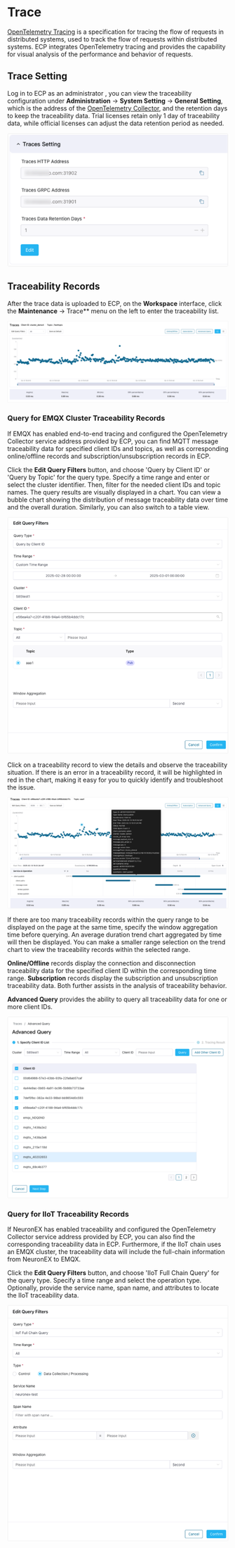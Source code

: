 # Trace

[OpenTelemetry Tracing](https://opentelemetry.io/docs/concepts/signals/traces/) is a specification for tracing the flow of requests in distributed systems, used to track the flow of requests within distributed systems. ECP integrates OpenTelemetry tracing and provides the capability for visual analysis of the performance and behavior of requests.

## Trace Setting

Log in to ECP as an administrator , you can view the traceability configuration under **Administration** -> **System Setting** -> **General Setting**, which is the address of the [OpenTelemetry Collector](https://opentelemetry.io/docs/collector/getting-started), and the retention days to keep the traceability data. Trial licenses retain only 1 day of traceability data, while official licenses can adjust the data retention period as needed.

![trace-config](_assets/trace-config.png)

## Traceability Records

After the trace data is uploaded to ECP, on the **Workspace** interface, click the **Maintenance** -> Trace** menu on the left to enter the traceability list.

![trace-list](_assets/trace-list.png)

### Query for EMQX Cluster Traceability Records

If EMQX has enabled end-to-end tracing and configured the OpenTelemetry Collector service address provided by ECP, you can find MQTT message traceability data for specified client IDs and topics, as well as corresponding online/offline records and subscription/unsubscription records in ECP.

Click the **Edit Query Filters** button, and choose 'Query by Client ID' or 'Query by Topic' for the query type. Specify a time range and enter or select the cluster identifier. Then, filter for the needed client IDs and topic names. The query results are visually displayed in a chart. You can view a bubble chart showing the distribution of message traceability data over time and the overall duration. Similarly, you can also switch to a table view.

![trace-emqx-query](_assets/trace-emqx-query.png)

Click on a traceability record to view the details and observe the traceability situation. If there is an error in a traceability record, it will be highlighted in red in the chart, making it easy for you to quickly identify and troubleshoot the issue.

![trace-detail](_assets/trace-detail.png)

If there are too many traceability records within the query range to be displayed on the page at the same time, specify the window aggregation time before querying. An average duration trend chart aggregated by time will then be displayed. You can make a smaller range selection on the trend chart to view the traceability records within the selected range.

**Online/Offline** records display the connection and disconnection traceability data for the specified client ID within the corresponding time range. **Subscription** records display the subscription and unsubscription traceability data. Both further assists in the analysis of traceability behavior.

**Advanced Query** provides the ability to query all traceability data for one or more client IDs.

![trace-advanced-query](_assets/trace-advanced-query.png)

### Query for IIoT Traceability Records

If NeuronEX has enabled traceability and configured the OpenTelemetry Collector service address provided by ECP, you can also find the corresponding traceability data in ECP. Furthermore, if the IIoT chain uses an EMQX cluster, the traceability data will include the full-chain information from NeuronEX to EMQX.

Click the **Edit Query Filters** button, and choose 'IIoT Full Chain Query' for the query type. Specify a time range and select the operation type. Optionally, provide the service name, span name, and attributes to locate the IIoT traceability data.

![trace-neuronex-query](_assets/trace-neuronex-query.png)